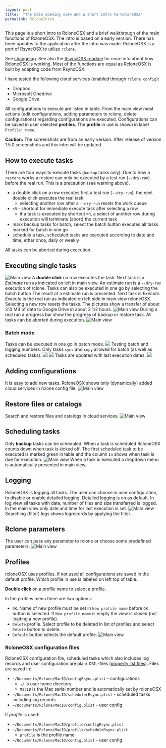 ```yaml
---
layout: post
title:  "The main opening view and a short intro to RcloneOSX"
permalink: RcloneIntro
---
```


This page is a short intro to RcloneOSX and a brief walkthrough of the main functions of RcloneOSX. The intro is based on a early version. There has been updates to the application after the intro was made. RcloneOSX is a port of RsyncOSX to utilize `rclone`.

See [changelog](/RcloneChangelog). See also the [RsyncOSX readme](https://rsyncosx.github.io/AboutRsyncOSX) for more info about how RcloneOSX is working. Most of the functions are equal as RcloneOSX is built by adapting code from RsyncOSX.

I have tested the following cloud services (enabled through `rclone config`):

- Dropbox
- Microsoft Onedrive
- Google Drive

All configurations to execute are listed in table. From the main view most actions (edit configurations, adding parameters to rclone, delete configurations) regarding configurations are executed. Configurations can be saved in user selected **profiles**. The **profile** in use is shown in label `Profile: name`.

**Caution:** The screenshots are from an early version. After release of version 1.5.0 screenshots and this intro will be updated.

## How to execute tasks

There are four ways to execute tasks (`backup` tasks only). Due to how a `restore` works a restore can only be executed by a test run (`--dry-run`) before the real run. This is a precaution (see warning above).
- a double click on a row executes first a test run (`--dry-run`), the next double click executes the real task
  - selecting another row after a `--dry-run` resets the work queue
- `⌘R` - shortcut for immediate execute task after selecting a row
  - if a task is executed by shortcut `⌘R`, a select of another row during execution will terminate (abort) the current task
- mark backup tasks for batch, select the batch button executes all tasks marked for batch in one go
- schedule a task, scheduled tasks are executed according to date and time, ether once, daily or weekly

All tasks can be aborted during execution.

## Executing single tasks

![Main view](/images/RcloneOSX/master/intro/main.png)
A **double click** on row executes the task. Next task is a *Estimate* run as indicated on left in main view. An estimate run is a `--dry-run` execution of rclone. Tasks can also be executed in one go by selecting the batch button
The result of a estimate run is presented. Next task is *Execute*. *Execute* is the real run as indicated on left side in main view rcloneOSX. Selecting a new row resets the tasks. The pictures show a transfer of about 310 MB of data to Google Drive in about 3 1/2 hours.
![Main view](/images/RcloneOSX/master/intro/executing.png)
During a real run a progress bar show the progress of backup or restore task. All tasks can be aborted during execution.
![Main view](/images/RcloneOSX/master/intro/finished.png)

### Batch mode

Tasks can be executed in one go in batch mode.
![](/images/RcloneOSX/master/intro/batch.png)
Testing batch and logging numbers. Only tasks `sync` and `copy` allowed for batch (as well as scheduled tasks).
![](/images/RcloneOSX/master/intro/batch2.png)
![](/images/RcloneOSX/master/intro/batch3.png)
Tasks are updated with last execution dates.
![](/images/RcloneOSX/master/intro/batch4.png)

## Adding configurations

It is easy to add new tasks. RcloneOSX shows only (dynamically) added cloud services in rclone config file.
![Main view](/images/RcloneOSX/master/intro/add.png)

## Restore files or catalogs

Search and restore files and catalogs in cloud services.
![Main view](/images/RcloneOSX/master/intro/restore.png)

## Scheduling tasks

Only **backup** tasks can be scheduled. When a task is scheduled RcloneOSX counts down when task is kicked off. The first scheduled task to be executed is marked green in table and the column `In` shows when task is due for execution.
![Main view](/images/RcloneOSX/master/intro/schedule.png)
When a task is executed a dropdown menu is automatically presented in main view.

## Logging

RcloneOSX is logging all tasks. The user can choose in user configuration, to disable or enable detailed logging. Detailed logging is on as default. In log view all tasks with date, number of files and size transferred is logged. In the main view only date and time for last execution is set.
![Main view](/images/RcloneOSX/master/intro/logs.png)
Searching (filter) logs shows logrecords by applying the filter.

## Rclone parameters

The user can pass any parameter to rclone or choose some predefined parameters.
![Main view](/images/RcloneOSX/master/intro/parameters.png)

## Profiles

rcloneOSX uses profiles. If not used all configurations are saved in the default profile. Which profile in use is labeled on left top of table.

**Double click** on a profile name to select a profile.

In the profiles menu there are two options:

- `OK`. Name of new profile must be set in `New profile name` before `OK` button is selected. If `New profile name` is empty the view is closed (not loading a new profile).
- `Delete` profile. Select profile to be deleted in list of profiles and select `Delete` button to delete.
- `Default` button selects the default profile.
![Main view](/images/RcloneOSX/master/intro/profile.png)

### RcloneOSX configuration files

RcloneOSX configuration file, scheduled tasks which also includes log records and user configuration are plain XML-files ([property list files](https://en.wikipedia.org/wiki/Property_list)). Files are saved in:

- `~/Documents/Rclone/MacID/configRsync.plist` - configurations
  - `~/` is user home directory
  - `MacID` is the Mac serial number and is automatically set by rcloneOSX
- `~/Documents/Rclone/MacID/schedulerRsync.plist` - scheduled tasks including log records
- `~/Documents/Rclone/MacID/config.plist` - user config

If _profile_ is used:

- `~/Documents/Rclone/MacID/profile/configRsync.plist`
- `~/Documents/Rclone/MacID/profile/scheduleRsync.plist`
  - `profile` is the profile name
- `~/Documents/Rclone/MacID/config.plist` - user config
